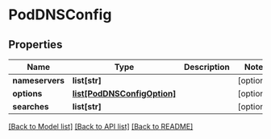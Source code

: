 # PodDNSConfig

## Properties
Name | Type | Description | Notes
------------ | ------------- | ------------- | -------------
**nameservers** | **list[str]** |  | [optional] 
**options** | [**list[PodDNSConfigOption]**](PodDNSConfigOption.md) |  | [optional] 
**searches** | **list[str]** |  | [optional] 

[[Back to Model list]](../README.md#documentation-for-models) [[Back to API list]](../README.md#documentation-for-api-endpoints) [[Back to README]](../README.md)

